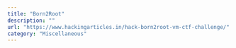 ```yaml
---
title: "Born2Root"
description: ""
url: "https://www.hackingarticles.in/hack-born2root-vm-ctf-challenge/"
category: "Miscellaneous"
---
```

